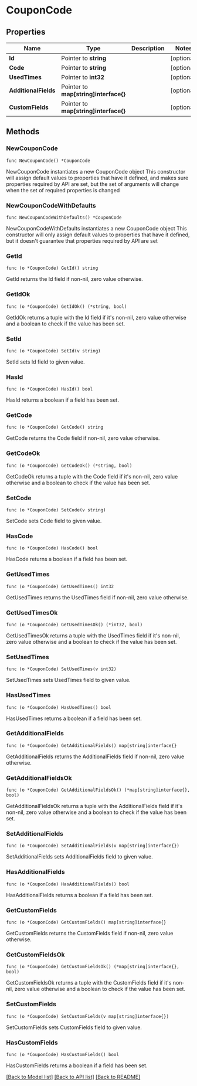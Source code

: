 # CouponCode

## Properties

Name | Type | Description | Notes
------------ | ------------- | ------------- | -------------
**Id** | Pointer to **string** |  | [optional] 
**Code** | Pointer to **string** |  | [optional] 
**UsedTimes** | Pointer to **int32** |  | [optional] 
**AdditionalFields** | Pointer to **map[string]interface{}** |  | [optional] 
**CustomFields** | Pointer to **map[string]interface{}** |  | [optional] 

## Methods

### NewCouponCode

`func NewCouponCode() *CouponCode`

NewCouponCode instantiates a new CouponCode object
This constructor will assign default values to properties that have it defined,
and makes sure properties required by API are set, but the set of arguments
will change when the set of required properties is changed

### NewCouponCodeWithDefaults

`func NewCouponCodeWithDefaults() *CouponCode`

NewCouponCodeWithDefaults instantiates a new CouponCode object
This constructor will only assign default values to properties that have it defined,
but it doesn't guarantee that properties required by API are set

### GetId

`func (o *CouponCode) GetId() string`

GetId returns the Id field if non-nil, zero value otherwise.

### GetIdOk

`func (o *CouponCode) GetIdOk() (*string, bool)`

GetIdOk returns a tuple with the Id field if it's non-nil, zero value otherwise
and a boolean to check if the value has been set.

### SetId

`func (o *CouponCode) SetId(v string)`

SetId sets Id field to given value.

### HasId

`func (o *CouponCode) HasId() bool`

HasId returns a boolean if a field has been set.

### GetCode

`func (o *CouponCode) GetCode() string`

GetCode returns the Code field if non-nil, zero value otherwise.

### GetCodeOk

`func (o *CouponCode) GetCodeOk() (*string, bool)`

GetCodeOk returns a tuple with the Code field if it's non-nil, zero value otherwise
and a boolean to check if the value has been set.

### SetCode

`func (o *CouponCode) SetCode(v string)`

SetCode sets Code field to given value.

### HasCode

`func (o *CouponCode) HasCode() bool`

HasCode returns a boolean if a field has been set.

### GetUsedTimes

`func (o *CouponCode) GetUsedTimes() int32`

GetUsedTimes returns the UsedTimes field if non-nil, zero value otherwise.

### GetUsedTimesOk

`func (o *CouponCode) GetUsedTimesOk() (*int32, bool)`

GetUsedTimesOk returns a tuple with the UsedTimes field if it's non-nil, zero value otherwise
and a boolean to check if the value has been set.

### SetUsedTimes

`func (o *CouponCode) SetUsedTimes(v int32)`

SetUsedTimes sets UsedTimes field to given value.

### HasUsedTimes

`func (o *CouponCode) HasUsedTimes() bool`

HasUsedTimes returns a boolean if a field has been set.

### GetAdditionalFields

`func (o *CouponCode) GetAdditionalFields() map[string]interface{}`

GetAdditionalFields returns the AdditionalFields field if non-nil, zero value otherwise.

### GetAdditionalFieldsOk

`func (o *CouponCode) GetAdditionalFieldsOk() (*map[string]interface{}, bool)`

GetAdditionalFieldsOk returns a tuple with the AdditionalFields field if it's non-nil, zero value otherwise
and a boolean to check if the value has been set.

### SetAdditionalFields

`func (o *CouponCode) SetAdditionalFields(v map[string]interface{})`

SetAdditionalFields sets AdditionalFields field to given value.

### HasAdditionalFields

`func (o *CouponCode) HasAdditionalFields() bool`

HasAdditionalFields returns a boolean if a field has been set.

### GetCustomFields

`func (o *CouponCode) GetCustomFields() map[string]interface{}`

GetCustomFields returns the CustomFields field if non-nil, zero value otherwise.

### GetCustomFieldsOk

`func (o *CouponCode) GetCustomFieldsOk() (*map[string]interface{}, bool)`

GetCustomFieldsOk returns a tuple with the CustomFields field if it's non-nil, zero value otherwise
and a boolean to check if the value has been set.

### SetCustomFields

`func (o *CouponCode) SetCustomFields(v map[string]interface{})`

SetCustomFields sets CustomFields field to given value.

### HasCustomFields

`func (o *CouponCode) HasCustomFields() bool`

HasCustomFields returns a boolean if a field has been set.


[[Back to Model list]](../README.md#documentation-for-models) [[Back to API list]](../README.md#documentation-for-api-endpoints) [[Back to README]](../README.md)



